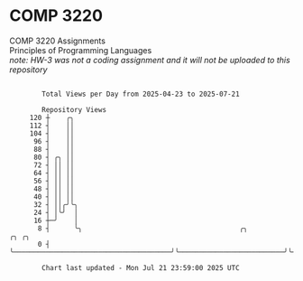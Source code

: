 # COMP 3220
COMP 3220 Assignments  
Principles of Programming Languages  
*note: HW-3 was not a coding assignment and it will not be uploaded to this repository*  

```

        Total Views per Day from 2025-04-23 to 2025-07-21

        Repository Views
     120 ┼    ╭╮
     112 ┤    ││
     104 ┤    ││
      96 ┤    ││
      88 ┤    ││
      80 ┤ ╭╮ ││
      72 ┤ ││ ││
      64 ┤ ││ ││
      56 ┤ ││ ││
      48 ┤ ││ ││
      40 ┤ ││ ││
      32 ┤ ││╭╯╰╮
      24 ┤ │╰╯  │
      16 ┼─╯    │
       8 ┤      ╰╮                                       ╭╮                          ╭╮ ╭╮
       0 ┤       ╰───────────────────────────────────────╯╰──────────────────────────╯╰─╯╰─────────

        Chart last updated - Mon Jul 21 23:59:00 2025 UTC
        
```
